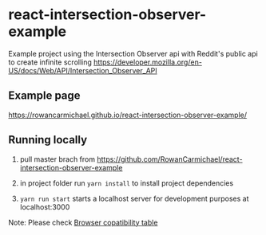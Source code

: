 # react-intersection-observer-example
Example project using the Intersection Observer api with Reddit's public api to create infinite scrolling https://developer.mozilla.org/en-US/docs/Web/API/Intersection_Observer_API

## Example page
https://rowancarmichael.github.io/react-intersection-observer-example/

## Running locally

1. pull master brach from https://github.com/RowanCarmichael/react-intersection-observer-example

2. in project folder run `yarn install` to install project dependencies

3. `yarn run start` starts a localhost server for development purposes at localhost:3000

Note: Please check [Browser copatibility table](https://developer.mozilla.org/en-US/docs/Web/API/Intersection_Observer_API#Browser_compatibility)
